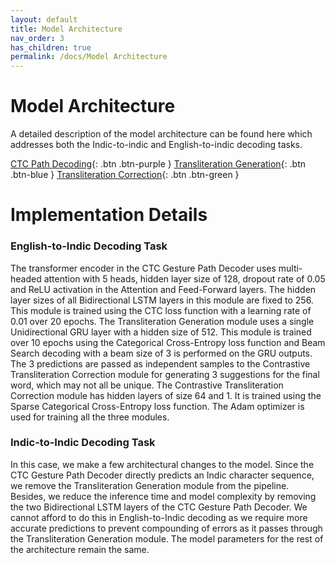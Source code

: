 ```yaml
---
layout: default
title: Model Architecture
nav_order: 3
has_children: true
permalink: /docs/Model Architecture
---
```


# Model Architecture

A detailed description of the model architecture can be found here which addresses both the Indic-to-indic and English-to-indic decoding tasks.


[CTC Path Decoding](https://emilbiju.github.io/just-the-docs/docs/Model%20Architecture/ctc_path_decoding/){: .btn .btn-purple }
[Transliteration Generation](https://emilbiju.github.io/just-the-docs/docs/Model%20Architecture/transliteration/){: .btn .btn-blue }
[Transliteration Correction](https://emilbiju.github.io/just-the-docs/docs/Model%20Architecture/transliteration_correction/){: .btn .btn-green }

# Implementation Details

### English-to-Indic Decoding Task

The transformer encoder in the CTC Gesture Path Decoder uses multi- headed attention with 5 heads, hidden layer size of 128, dropout rate of 0.05 and ReLU activation in the Attention and Feed-Forward layers. The hidden layer sizes of all Bidirectional LSTM layers in this module are fixed to 256. This module is trained using the CTC loss function with a learning rate of 0.01 over 20 epochs. The Transliteration Generation module uses a single Unidirectional GRU layer with a hidden size of 512. This module is trained over 10 epochs using the Categorical Cross-Entropy loss function and Beam Search decoding with a beam size of 3 is performed on the GRU outputs. The 3 predictions are passed as independent samples to the Contrastive Transliteration Correction module for generating 3 suggestions for the final word, which may not all be unique. The Contrastive Transliteration Correction module has hidden layers of size 64 and 1. It is trained using the Sparse Categorical Cross-Entropy loss function. The Adam optimizer is used for training all the three modules.

### Indic-to-Indic Decoding Task
In this case, we make a few architectural changes to the model. Since the CTC Gesture Path Decoder directly predicts an Indic character sequence, we remove the Transliteration Generation module from the pipeline. Besides, we reduce the inference time and model complexity by removing the two Bidirectional LSTM layers of the CTC Gesture Path Decoder. We cannot afford to do this in English-to-Indic decoding as we require more accurate predictions to prevent compounding of errors as it passes through the Transliteration Generation module. The model parameters for the rest of the architecture remain the same.
